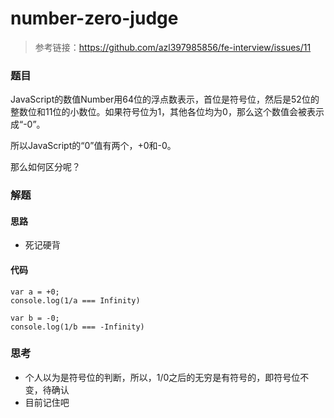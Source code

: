 # number-zero-judge

> 参考链接：https://github.com/azl397985856/fe-interview/issues/11



### 题目

JavaScript的数值Number用64位的浮点数表示，首位是符号位，然后是52位的整数位和11位的小数位。如果符号位为1，其他各位均为0，那么这个数值会被表示成“-0”。

所以JavaScript的“0”值有两个，+0和-0。

那么如何区分呢？



### 解题

#### 思路

* 死记硬背

#### 代码

```
var a = +0;
console.log(1/a === Infinity)

var b = -0;
console.log(1/b === -Infinity)
```



### 思考

* 个人以为是符号位的判断，所以，1/0之后的无穷是有符号的，即符号位不变，待确认
* 目前记住吧